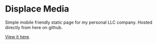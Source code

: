 # Displace Media

Simple mobile friendly static page for my personal LLC company. Hosted directly from here on github.

[View it here](https://displacedigital.com).
